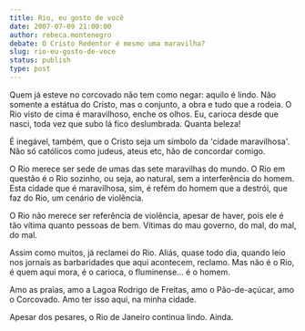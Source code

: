 ```yaml
---
title: Rio, eu gosto de você
date: 2007-07-09 21:00:00
author: rebeca.montenegro
debate: O Cristo Redentor é mesmo uma maravilha?
slug: rio-eu-gosto-de-voce
status: publish 
type: post
---
```


Quem já esteve no corcovado não tem como negar: aquilo é lindo. Não somente a estátua do Cristo, mas o conjunto, a obra e tudo que a rodeia. O Rio visto de cima é maravilhoso, enche os olhos. Eu, carioca desde que nasci, toda vez que subo lá fico deslumbrada. Quanta beleza!   

  

É inegável, também, que o Cristo seja um símbolo da 'cidade maravilhosa'. Não só católicos como judeus, ateus etc, hão de concordar comigo.   

  

O Rio merece ser sede de umas das sete maravilhas do mundo. O Rio em questão é o Rio sozinho, ou seja, ao natural, sem a interferência do homem. Esta cidade que é maravilhosa, sim, é refém do homem que a destrói, que faz do Rio, um cenário de violência.   

  

O Rio não merece ser referência de violência, apesar de haver, pois ele é tão vítima quanto pessoas de bem. Vítimas do mau governo, do mal, do mal, do mal.  

  

Assim como muitos, já reclamei do Rio. Aliás, quase todo dia, quando leio nos jornais as barbaridades que aqui acontecem, reclamo. Mas não é o Rio, é quem aqui mora, é o carioca, o fluminense... é o homem.   

  

Amo as praias, amo a Lagoa Rodrigo de Freitas, amo o Pão-de-açúcar, amo o Corcovado. Amo ter isso aqui, na minha cidade.   

  

Apesar dos pesares, o Rio de Janeiro continua lindo. Ainda.
